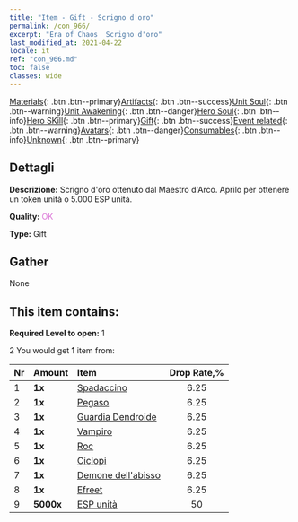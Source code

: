 ```yaml
---
title: "Item - Gift - Scrigno d'oro"
permalink: /con_966/
excerpt: "Era of Chaos  Scrigno d'oro"
last_modified_at: 2021-04-22
locale: it
ref: "con_966.md"
toc: false
classes: wide
---
```

 [Materials](/ItemsIT/){: .btn .btn--primary}[Artifacts](/ItemsIT/Artifacts/){: .btn .btn--success}[Unit Soul](/ItemsIT/UnitSoul/){: .btn .btn--warning}[Unit Awakening](/ItemsIT/UnitAwakening/){: .btn .btn--danger}[Hero Soul](/ItemsIT/HeroSoul/){: .btn .btn--info}[Hero SKill](/ItemsIT/HeroSkill/){: .btn .btn--primary}[Gift](/ItemsIT/Gift/){: .btn .btn--success}[Event related](/ItemsIT/Events/){: .btn .btn--warning}[Avatars](/ItemsIT/Avatars/){: .btn .btn--danger}[Consumables](/ItemsIT/Consumables/){: .btn .btn--info}[Unknown](/ItemsIT/Unknown/){: .btn .btn--primary}

## Dettagli
 **Descrizione:** Scrigno d'oro ottenuto dal Maestro d'Arco. Aprilo per ottenere un token unità o 5.000 ESP unità.

 **Quality:** <span style="color: #DA70D6">OK</span>

 **Type:** Gift

## Gather

  None

## This item contains:

 **Required Level to open:** 1

 2 You would get **1** item  from:

  | Nr | Amount |     Item    | Drop Rate,% |
  |:---|:-------|:------------|:---------:|
  | 1 |  **1x** | [Spadaccino](/it/Items/unt_193/) | 6.25 | 
  | 2 |  **1x** | [Pegaso](/it/Items/unt_202/) | 6.25 | 
  | 3 |  **1x** | [Guardia Dendroide](/it/Items/unt_203/) | 6.25 | 
  | 4 |  **1x** | [Vampiro](/it/Items/unt_211/) | 6.25 | 
  | 5 |  **1x** | [Roc](/it/Items/unt_221/) | 6.25 | 
  | 6 |  **1x** | [Ciclopi](/it/Items/unt_222/) | 6.25 | 
  | 7 |  **1x** | [Demone dell'abisso](/it/Items/unt_230/) | 6.25 | 
  | 8 |  **1x** | [Efreet](/it/Items/unt_231/) | 6.25 | 
  | 9 |  **5000x** | [ESP unità](/it/Items/con_902/) | 50 | 
